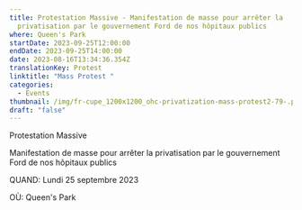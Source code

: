 ```yaml
---
title: Protestation Massive - Manifestation de masse pour arrêter la
  privatisation par le gouvernement Ford de nos hôpitaux publics
where: Queen's Park
startDate: 2023-09-25T12:00:00
endDate: 2023-09-25T14:00:00
date: 2023-08-16T13:34:36.354Z
translationKey: Protest
linktitle: "Mass Protest "
categories:
  - Events
thumbnail: /img/fr-cupe_1200x1200_ohc-privatization-mass-protest2-79-.png
draft: "false"
---
```

Protestation Massive 

Manifestation de masse pour arrêter la privatisation par le gouvernement Ford de nos hôpitaux publics

QUAND: Lundi 25 septembre 2023

OÙ: Queen's Park